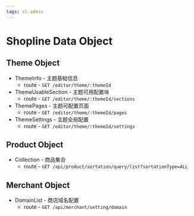 ```yaml
---
tags: sl-admin
---
```


# Shopline Data Object

## Theme Object
* ThemeInfo - 主题基础信息
  * route - `GET /editor/theme/:themeId`
* ThemeUsableSection - 主题可用配置块
  * route - `GET /editor/theme/:themeId/sections`
* ThemePages - 主题可配置页面
  * route - `GET /editor/theme/:themeId/pages`
* ThemeSettings - 主题全局配置
  * route - `GET /editor/theme/:themeId/settings`

## Product Object
* Collection - 商品集合
  * route - `GET /api/product/sortation/query/list?sortationType=ALL`

## Merchant Object
* DomainList - 商店域名配置
  * route - `GET /api/merchant/setting/domain`
